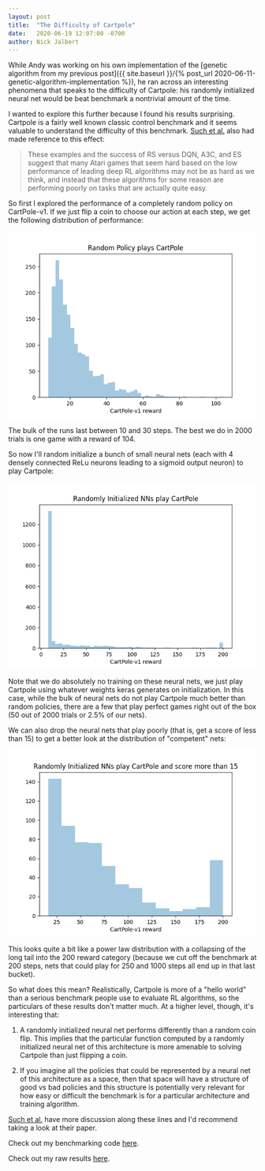 ```yaml
---
layout: post
title:  "The Difficulty of Cartpole"
date:   2020-06-19 12:07:00 -0700
author: Nick Jalbert
---
```


While Andy was working on his own implementation of the [genetic algorithm from my previous post]({{ site.baseurl }}/{% post_url
2020-06-11-genetic-algorithm-implementation %}), he ran across an interesting
phenomena that speaks to the difficulty of Cartpole: his randomly initialized
neural net would be beat benchmark a nontrivial amount of the time.

I wanted to explore this further because I found his results surprising.
Cartpole is a fairly well known classic control benchmark and it seems
valuable to understand the difficulty of this benchmark.  [Such et
al.](https://arxiv.org/pdf/1712.06567.pdf) also had made reference to this
effect:

> These examples and the success of RS versus DQN, A3C, and ES suggest that
> many Atari games that seem hard based on the low performance of leading deep
> RL algorithms may not be as hard as we think, and instead that these
> algorithms for some reason are performing poorly on tasks that are actually
> quite easy.  

So first I explored the performance of a completely random policy on
CartPole-v1.  If we just flip a coin to choose our action at each step, we get
the following distribution of performance:


![Random Policy on Cartpole](https://raw.githubusercontent.com/nickjalbert/reading/master/code/genetic_algos/cartpole_difficulty/random-results.png)

The bulk of the runs last between 10 and 30 steps.  The best we do in 2000
trials is one game with a reward of 104.

So now I'll random initialize a bunch of small neural nets (each with 4
densely connected ReLu neurons leading to a sigmoid output neuron) to play
Cartpole:

![Random NN on Cartpole](https://raw.githubusercontent.com/nickjalbert/reading/master/code/genetic_algos/cartpole_difficulty/nn-results.png)

Note that we do absolutely no training on these neural nets, we just play
Cartpole using whatever weights keras generates on initialization.  In this
case, while the bulk of neural nets do not play Cartpole much better than
random policies, there are a few that play perfect games right out of the box
(50 out of 2000 trials or 2.5% of our nets).

We can also drop the neural nets that play poorly (that is, get a score of
less than 15) to get a better look at the distribution of "competent" nets:

![Competent NN on Cartpole](https://raw.githubusercontent.com/nickjalbert/reading/master/code/genetic_algos/cartpole_difficulty/nn-results-gt-15.png)

This looks quite a bit like a power law distribution with a collapsing of the
long tail into the 200 reward category (because we cut off the benchmark at
200 steps, nets that could play for 250 and 1000 steps all end up in that last
bucket).

So what does this mean?  Realistically, Cartpole is more of a "hello world"
than a serious benchmark people use to evaluate RL algorithms, so the
particulars of these results don't matter much.  At a higher level, though,
it's interesting that:

1. A randomly initialized neural net performs differently than a random coin
   flip.  This implies that the particular function computed by a randomly
   initialized neural net of this architecture is more amenable to solving
   Cartpole than just flipping a coin.

2. If you imagine all the policies that could be represented by a neural net
   of this architecture as a space, then that space will have a structure of
   good vs bad policies and this structure is potentially very relevant for
   how easy or difficult the benchmark is for a particular architecture and
   training algorithm.

[Such et al.](https://arxiv.org/pdf/1712.06567.pdf) have more discussion along
these lines and I'd recommend taking a look at their paper.

Check out my benchmarking code
[here](https://github.com/nickjalbert/reading/blob/master/code/genetic_algos/cartpole_difficulty/cartpole_difficulty.py).

Check out my raw results 
[here](https://github.com/nickjalbert/reading/blob/master/code/genetic_algos/cartpole_difficulty/RESULTS_RAW.md).
